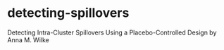 # detecting-spillovers
Detecting Intra-Cluster Spillovers Using a Placebo-Controlled Design by Anna M. Wilke
